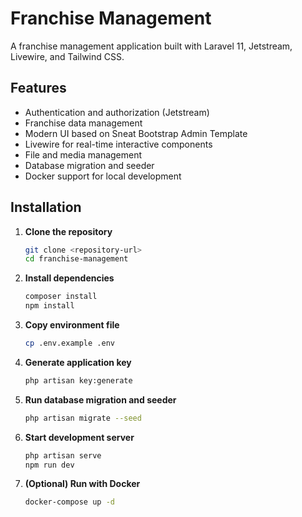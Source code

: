 # Franchise Management

A franchise management application built with Laravel 11, Jetstream, Livewire, and Tailwind CSS.

## Features

- Authentication and authorization (Jetstream)
- Franchise data management
- Modern UI based on Sneat Bootstrap Admin Template
- Livewire for real-time interactive components
- File and media management
- Database migration and seeder
- Docker support for local development

## Installation

1. **Clone the repository**
   ```sh
   git clone <repository-url>
   cd franchise-management
   ```

2. **Install dependencies**
   ```sh
   composer install
   npm install
   ```

3. **Copy environment file**
   ```sh
   cp .env.example .env
   ```

4. **Generate application key**
   ```sh
   php artisan key:generate
   ```

5. **Run database migration and seeder**
   ```sh
   php artisan migrate --seed
   ```

6. **Start development server**
   ```sh
   php artisan serve
   npm run dev
   ```

7. **(Optional) Run with Docker**
   ```sh
   docker-compose up -d
   ```
